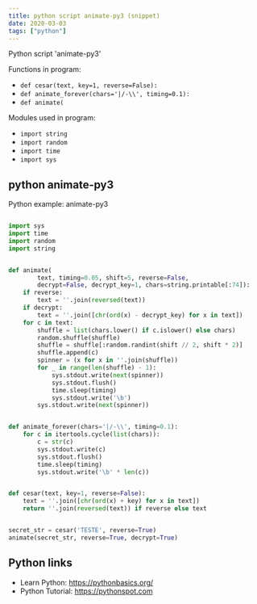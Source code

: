 ```yaml
---
title: python script animate-py3 (snippet)
date: 2020-03-03
tags: ["python"]
---
```

Python script 'animate-py3'

Functions in program: 
* `def cesar(text, key=1, reverse=False):`
* `def animate_forever(chars='|/-\\', timing=0.1):`
* `def animate(`

Modules used in program: 
* `import string`
* `import random`
* `import time`
* `import sys`

## python animate-py3

Python example: animate-py3

```python

import sys
import time
import random
import string


def animate(
        text, timing=0.05, shift=5, reverse=False, 
        decrypt=False, decrypt_key=1, chars=string.printable[:74]):
    if reverse:
        text = ''.join(reversed(text))
    if decrypt:
        text = ''.join([chr(ord(x) - decrypt_key) for x in text])
    for c in text:
        shuffle = list(chars.lower() if c.islower() else chars)
        random.shuffle(shuffle)
        shuffle = shuffle[:random.randint(shift // 2, shift * 2)]
        shuffle.append(c)
        spinner = (x for x in ''.join(shuffle))
        for _ in range(len(shuffle) - 1):
            sys.stdout.write(next(spinner))
            sys.stdout.flush()
            time.sleep(timing)
            sys.stdout.write('\b')
        sys.stdout.write(next(spinner))


def animate_forever(chars='|/-\\', timing=0.1):
    for c in itertools.cycle(list(chars)):
        c = str(c)
        sys.stdout.write(c)
        sys.stdout.flush()
        time.sleep(timing)
        sys.stdout.write('\b' * len(c))


def cesar(text, key=1, reverse=False):
    text = ''.join([chr(ord(x) + key) for x in text])
    return ''.join(reversed(text)) if reverse else text


secret_str = cesar('TESTE', reverse=True)
animate(secret_str, reverse=True, decrypt=True)

```

## Python links

- Learn Python: https://pythonbasics.org/
- Python Tutorial: https://pythonspot.com
